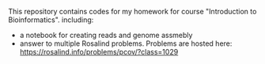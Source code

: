 This repository contains codes for my homework for course "Introduction to Bioinformatics".
including:
  - a notebook for creating reads and genome assmebly
  - answer to multiple Rosalind problems. Problems are hosted here: https://rosalind.info/problems/pcov/?class=1029
